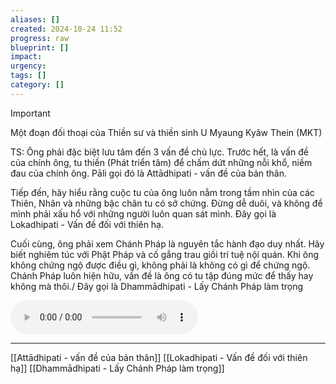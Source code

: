 ```yaml
---
aliases: []
created: 2024-10-24 11:52
progress: raw
blueprint: []
impact: 
urgency: 
tags: []
category: []
---
```

> [!important]
> Một đoạn đối thoại của Thiền sư và thiền sinh U Myaung Kyăw Thein (MKT)


TS: Ông phải đặc biệt lưu tâm đến 3 vấn đề chủ lực. Trước hết, là vấn đề của chính ông, tu thiền (Phát triển tâm) để chấm dứt những nỗi khổ, niềm đau của chính ông. Pāli gọi đó là Attādhipati - vấn đề của bản thân.

Tiếp đến, hãy hiểu rằng cuộc tu của ông luôn nằm trong tầm nhìn của các Thiên, Nhân và những bậc chân tu có sở chứng. Đừng dễ duôi, và không để mình phải xấu hổ với những người luôn quan sát mình. Đây gọi là Lokadhipati - Vấn đề đối với thiên hạ.

Cuối cùng, ông phải xem Chánh Pháp là nguyên tắc hành đạo duy nhất. Hãy biết nghiêm túc với Phật Pháp và cố gắng trau giồi trí tuệ nội quán.
Khi ông không chứng ngộ được điều gì, không phải là không có gì để chứng ngộ. Chánh Pháp luôn hiện hữu, vấn đề là ông có tu tập đúng mức để thấy hay không mà thôi./
Đây gọi là Dhammādhipati - Lấy Chánh Pháp làm trọng



![](../../6.%20Vault/attachments/Recording%2020241024132052.m4a)


---
[[Attādhipati - vấn đề của bản thân]]
[[Lokadhipati - Vấn đề đối với thiên hạ]]
[[Dhammādhipati - Lấy Chánh Pháp làm trọng]]
